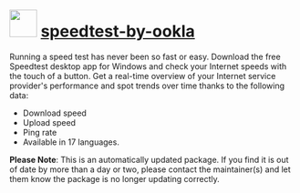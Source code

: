 # <img src="https://rawcdn.githack.com/strausmann/ChocolateyPackages/17b3b7d6f418140a3828f9bedf56379cbe689827/icons/ookla.png" width="48" height="48"/> [speedtest-by-ookla](https://community.chocolatey.org/packages/speedtest-by-ookla)

Running a speed test has never been so fast or easy. Download the free Speedtest desktop app for Windows and check your Internet speeds with the touch of a button. Get a real-time overview of your Internet service provider's performance and spot trends over time thanks to the following data:

* Download speed
* Upload speed
* Ping rate
* Available in 17 languages.

**Please Note**: This is an automatically updated package. If you find it is out of date by more than a day or two, please contact the maintainer(s) and let them know the package is no longer updating correctly.
